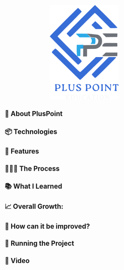 <p align="center"><a href="https://pluspoint.uk" target="_blank"><img src="public/assets/images/logomain-D82XgayM.png" width="auto" height="300px" alt="Pluspoint Logo"></a></p>

<p align="center">
</p>

## 🏫 About PlusPoint





## 📦 Technologies





## 🦄 Features




## 👩🏽‍🍳 The Process



## 📚 What I Learned



## 📈 Overall Growth:



## 💭 How can it be improved?



## 🚦 Running the Project



## 🍿 Video
